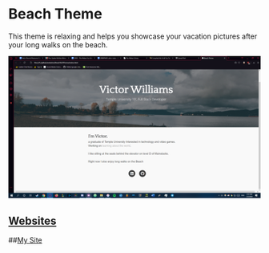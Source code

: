 # Beach Theme

This theme is relaxing and helps you showcase your vacation pictures after your
long walks on the beach. 

![website](website.png)

## [Websites](https://GitHub.com/vaporjawn/Websites/)

##[My Site](https://vaporjawn.github.io/)
